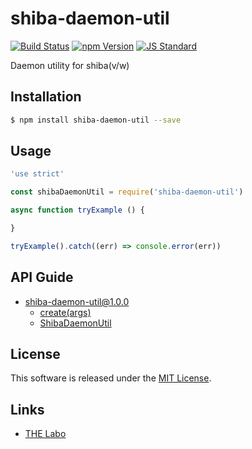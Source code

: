 shiba-daemon-util
==========

<!---
This file is generated by ape-tmpl. Do not update manually.
--->

<!-- Badge Start -->
<a name="badges"></a>

[![Build Status][bd_travis_shield_url]][bd_travis_url]
[![npm Version][bd_npm_shield_url]][bd_npm_url]
[![JS Standard][bd_standard_shield_url]][bd_standard_url]

[bd_repo_url]: https://github.com/realglobe-Inc/shiba-daemon-util
[bd_travis_url]: http://travis-ci.org/realglobe-Inc/shiba-daemon-util
[bd_travis_shield_url]: http://img.shields.io/travis/realglobe-Inc/shiba-daemon-util.svg?style=flat
[bd_travis_com_url]: http://travis-ci.com/realglobe-Inc/shiba-daemon-util
[bd_travis_com_shield_url]: https://api.travis-ci.com/realglobe-Inc/shiba-daemon-util.svg?token=
[bd_license_url]: https://github.com/realglobe-Inc/shiba-daemon-util/blob/master/LICENSE
[bd_codeclimate_url]: http://codeclimate.com/github/realglobe-Inc/shiba-daemon-util
[bd_codeclimate_shield_url]: http://img.shields.io/codeclimate/github/realglobe-Inc/shiba-daemon-util.svg?style=flat
[bd_codeclimate_coverage_shield_url]: http://img.shields.io/codeclimate/coverage/github/realglobe-Inc/shiba-daemon-util.svg?style=flat
[bd_gemnasium_url]: https://gemnasium.com/realglobe-Inc/shiba-daemon-util
[bd_gemnasium_shield_url]: https://gemnasium.com/realglobe-Inc/shiba-daemon-util.svg
[bd_npm_url]: http://www.npmjs.org/package/shiba-daemon-util
[bd_npm_shield_url]: http://img.shields.io/npm/v/shiba-daemon-util.svg?style=flat
[bd_standard_url]: http://standardjs.com/
[bd_standard_shield_url]: https://img.shields.io/badge/code%20style-standard-brightgreen.svg

<!-- Badge End -->


<!-- Description Start -->
<a name="description"></a>

Daemon utility for shiba(v/w)

<!-- Description End -->


<!-- Overview Start -->
<a name="overview"></a>



<!-- Overview End -->


<!-- Sections Start -->
<a name="sections"></a>

<!-- Section from "doc/guides/01.Installation.md.hbs" Start -->

<a name="section-doc-guides-01-installation-md"></a>

Installation
-----

```bash
$ npm install shiba-daemon-util --save
```


<!-- Section from "doc/guides/01.Installation.md.hbs" End -->

<!-- Section from "doc/guides/02.Usage.md.hbs" Start -->

<a name="section-doc-guides-02-usage-md"></a>

Usage
---------

```javascript
'use strict'

const shibaDaemonUtil = require('shiba-daemon-util')

async function tryExample () {

}

tryExample().catch((err) => console.error(err))

```


<!-- Section from "doc/guides/02.Usage.md.hbs" End -->

<!-- Section from "doc/guides/10.API Guide.md.hbs" Start -->

<a name="section-doc-guides-10-a-p-i-guide-md"></a>

API Guide
-----

+ [shiba-daemon-util@1.0.0](./doc/api/api.md)
  + [create(args)](./doc/api/api.md#shiba-daemon-util-function-create)
  + [ShibaDaemonUtil](./doc/api/api.md#shiba-daemon-util-class)


<!-- Section from "doc/guides/10.API Guide.md.hbs" End -->


<!-- Sections Start -->


<!-- LICENSE Start -->
<a name="license"></a>

License
-------
This software is released under the [MIT License](https://github.com/realglobe-Inc/shiba-daemon-util/blob/master/LICENSE).

<!-- LICENSE End -->


<!-- Links Start -->
<a name="links"></a>

Links
------

+ [THE Labo][t_h_e_labo_url]

[t_h_e_labo_url]: https://github.com/the-labo

<!-- Links End -->
